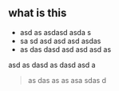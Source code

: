 ## what is this 

- asd as asdasd asda s
- sa sd asd asd asd asdas 
- as das dasd asd asd asd as

 asd as dasd as dasd asd a
 
 > as das as as asa sdas d
